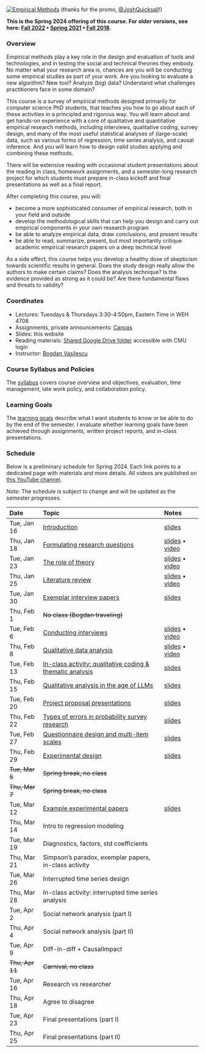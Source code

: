 [![Empirical Methods](assets/promo/promo.001.jpeg)](https://www.youtube.com/watch?v=TFkcCqmlLms "17-803 Empirical Methods")
(thanks for the promo, [@JoshQuicksall](https://twitter.com/JoshQuicksall)!)

**This is the Spring 2024 offering of this course. For older versions, see here: [Fall 2022](fall-2022/) • [Spring 2021](spring-2021/) • [Fall 2018](fall-2018/).**

### Overview

Empirical methods play a key role in the design and evaluation of tools and technologies, 
and in testing the social and technical theories they embody. No matter what your 
research area is, chances are you will be conducting some empirical studies as 
part of your work. Are you looking to evaluate a new algorithm? New tool? 
Analyze (big) data? Understand what challenges practitioners face in some domain? 

This course is a survey of empirical methods designed primarily for computer 
science PhD students, that teaches you how to go about each of these activities 
in a principled and rigorous way. 
You will learn about and get hands-on experience with a core of qualitative and 
quantitative empirical research methods, including interviews, qualitative coding, 
survey design, and many of the most useful statistical analyses of (large-scale) 
data, such as various forms of regression, time series analysis, and causal inference. 
And you will learn how to design valid studies applying and combining these methods.

There will be extensive reading with occasional student presentations about 
the reading in class, homework assignments, and a semester-long research 
project for which students must prepare in-class kickoff and final presentations 
as well as a final report.

After completing this course, you will:

-  become a more sophisticated consumer of empirical research, both in your field and outside
-  develop the methodological skills that can help you design and carry out empirical components in your own research program
-  be able to analyze empirical data, draw conclusions, and present results 
-  be able to read, summarize, present, but most importantly critique academic empirical research papers on a deep technical level

As a side effect, this course helps you develop a healthy dose of skepticism towards scientific results in general. Does the study design really allow the authors to make certain claims? Does the analysis technique? Is the evidence provided as strong as it could be? Are there fundamental flaws and threats to validity?

### Coordinates
- Lectures: Tuesdays & Thursdays 3:30-4:50pm, Eastern Time in WEH 4708
- Assignments, private announcements: [Canvas](https://canvas.cmu.edu/courses/39794)
- Slides: this website
- Reading materials: [Shared Google Drive folder](https://drive.google.com/drive/folders/1lSOQlbw-cRmT47_itpIJkTZua_IASNgB?usp=sharing) accessible with CMU login
- Instructor: [Bogdan Vasilescu](https://bvasiles.github.io)
<!-- - Teaching assistant: -->

### Course Syllabus and Policies
The [syllabus](syllabus.md) covers course overview and objectives, evaluation, 
time management, late work policy, and collaboration policy.

### Learning Goals
The [learning goals](learning-goals.md) describe what I want students to know 
or be able to do by the end of the semester. 
I evaluate whether learning goals have been achieved through assignments, 
written project reports, and in-class presentations.


### Schedule

Below is a preliminary schedule for Spring 2024. Each link points to a dedicated page with materials and more details.
All videos are published on [this YouTube channel](https://youtube.com/playlist?list=PLuPUOEODcOmsS409iKohAewobtQswdI7M).

*Note*: The schedule is subject to change and will be updated as the semester progresses. 

| Date        		| Topic 	| Notes |
| :------------- 	|:--------|:-------- |
Tue, Jan 16 | [Introduction](pages/jan16-intro.md) | [slides](slides/01-intro.pdf)
Thu, Jan 18 | [Formulating research questions](pages/jan18-rqs.md) | [slides](slides/02-rqs.pdf) • [video](https://youtu.be/tvapW-H4R9A)
Tue, Jan 23 | [The role of theory](pages/jan23-theory.md) | [slides](slides/03-theory.pdf) • [video](https://youtu.be/Kdu68doozkQ)
Thu, Jan 25 | [Literature review](pages/jan25-litreview.md) | [slides](slides/04-litreview.pdf) • [video](https://youtu.be/xmUd7hrGKSg)
Tue, Jan 30 | [Exemplar interview papers](pages/jan30-interviews-examples.md) | [slides](slides/05-interviewing-examples.pdf)
Thu, Feb 1 | ~~No class (Bogdan traveling)~~ | 
Tue, Feb 6 | [Conducting interviews](pages/feb06-interviews.md) | [slides](slides/06-interviewing.pdf) • [video](https://youtu.be/HuA6hB0_rpM)
Thu, Feb 8 | [Qualitative data analysis](pages/feb08-coding.md) | [slides](slides/07-qualitative-coding.pdf) • [video](https://youtu.be/rlfYq7jIjxU)
Tue, Feb 13 | [In-class activity: qualitative coding & thematic analysis](pages/feb12-coding-hands-on.md) | [slides](slides/08-qualitative-coding-recitation.pdf)
Thu, Feb 15 | [Qualitative analysis in the age of LLMs](pages/feb15-coding-with-llms.md) | [slides](slides/09-qualitative-coding-llms.pdf)
Tue, Feb 20 | [Project proposal presentations](pages/feb20-proposals.md) | [slides](slides/10-proposals.pdf)
Thu, Feb 22 | [Types of errors in probability survey research](pages/feb22-surveys-pt1.md) | [slides](slides/11-survey-design-pt1.pdf)
Tue, Feb 27 | [Questionnaire design and multi-item scales](pages/feb27-surveys-pt2.md) | [slides](slides/12-survey-design-pt2.pdf)
Thu, Feb 29 | [Experimental design](pages/feb29-causal-relationships.md) | [slides](slides/13-experiments-pt1.pdf)
~~Tue, Mar 5~~ | ~~Spring break, no class~~ |
~~Thu, Mar 7~~ | ~~Spring break, no class~~ |
Tue, Mar 12 | [Example experimental papers](pages/mar12-experiments-examples.md) | [slides](slides/14-experiments-pt2.pdf)
Thu, Mar 14 | Intro to regression modeling | 
Tue, Mar 19 | Diagnostics, factors, std coefficients | 
Thu, Mar 21 | Simpson’s paradox, exemplar papers, in-class activity | 
Tue, Mar 26 | Interrupted time series design | 
Thu, Mar 28 | In-class activity: interrupted time series analysis | 
Tue, Apr 2 | Social network analysis (part I) | 
Thu, Apr 4 | Social network analysis (part II) | 
Tue, Apr 9 | Diff-in-diff + CausalImpact | 
~~Thu, Apr 11~~ | ~~Carnival, no class~~ |
Tue, Apr 16 | Research vs researcher | 
Thu, Apr 18 | Agree to disagree | 
Tue, Apr 23 | Final presentations (part I) | 
Thu, Apr 25 | Final presentations (part II) | 
